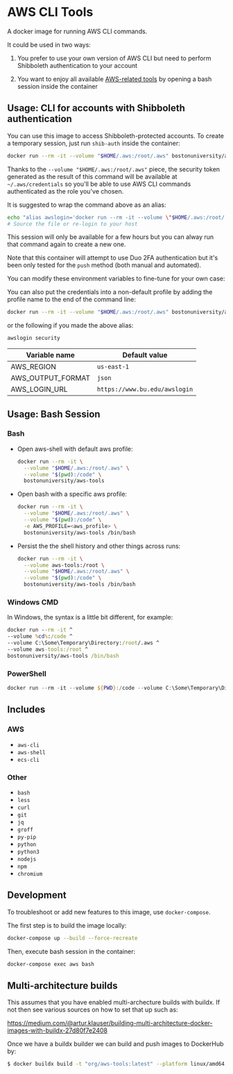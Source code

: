 # AWS CLI Tools

A docker image for running AWS CLI commands.

It could be used in two ways:

1. You prefer to use your own version of AWS CLI but need to perform
  Shibboleth authentication to your account

1. You want to enjoy all available [AWS-related tools](#includes) by opening
  a bash session inside the container

## Usage: CLI for accounts with Shibboleth authentication

You can use this image to access Shibboleth-protected accounts.
To create a temporary session, just run `shib-auth` inside the container:

```bash
docker run --rm -it --volume "$HOME/.aws:/root/.aws" bostonuniversity/aws-tools shib-auth
```

Thanks to the `--volume "$HOME/.aws:/root/.aws"` piece, the security token generated
as the result of this command will be available at `~/.aws/credentials` so you'll be
able to use AWS CLI commands authenticated as the role you've chosen.

It is suggested to wrap the command above as an alias:

```bash
echo "alias awslogin='docker run --rm -it --volume \"$HOME/.aws:/root/.aws\" bostonuniversity/aws-tools shib-auth'" >> ~/.bashrc
# Source the file or re-login to your host
```

This session will only be available for a few hours but you can alway run that
command again to create a new one.

Note that this container will attempt to use Duo 2FA authentication but it's
been only tested for the `push` method (both manual and automated).

You can modify these environment variables to fine-tune for your own case:

You can also put the credentials into a non-default profile by adding the profile name to
the end of the command line:

```bash
docker run --rm -it --volume "$HOME/.aws:/root/.aws" bostonuniversity/aws-tools shib-auth security
```

or the following if you made the above alias:

```bash
awslogin security
```

Variable name        | Default value
---------------------|------------------------------
AWS_REGION           | `us-east-1`
AWS_OUTPUT_FORMAT    | `json`
AWS_LOGIN_URL        | `https://www.bu.edu/awslogin`

## Usage: Bash Session

### Bash

- Open aws-shell with default aws profile:

  ```bash
  docker run --rm -it \
    --volume "$HOME/.aws:/root/.aws" \
    --volume "$(pwd):/code" \
    bostonuniversity/aws-tools
  ```

- Open bash with a specific aws profile:

  ```bash
  docker run --rm -it \
    --volume "$HOME/.aws:/root/.aws" \
    --volume "$(pwd):/code" \
    -e AWS_PROFILE=<aws_profile> \
    bostonuniversity/aws-tools /bin/bash
  ```

- Persist the the shell history and other things across runs:

  ```bash
  docker run --rm -it \
    --volume aws-tools:/root \
    --volume "$HOME/.aws:/root/.aws" \
    --volume "$(pwd):/code" \
    bostonuniversity/aws-tools /bin/bash
  ```

### Windows CMD

In Windows, the syntax is a little bit different, for example:

```cmd
docker run --rm -it ^
--volume %cd%:/code ^
--volume C:\Some\Temporary\Directory:/root/.aws ^
--volume aws-tools:/root ^
bostonuniversity/aws-tools /bin/bash
```

### PowerShell

```powershell
docker run --rm -it --volume ${PWD}:/code --volume C:\Some\Temporary\Directory:/root/.aws --volume aws-tools:/root bostonuniversity/aws-tools /bin/bash
```

## Includes

### AWS

- `aws-cli`
- `aws-shell`
- `ecs-cli`

### Other

- `bash`
- `less`
- `curl`
- `git`
- `jq`
- `groff`
- `py-pip`
- `python`
- `python3`
- `nodejs`
- `npm`
- `chromium`

## Development

To troubleshoot or add new features to this image, use `docker-compose`.

The first step is to build the image locally:

```bash
docker-compose up --build --force-recreate
```

Then, execute bash session in the container:

```bash
docker-compose exec aws bash
```

## Multi-architecture builds

This assumes that you have enabled multi-archecture builds with buildx.  If not then
see various sources on how to set that up such as:

https://medium.com/@artur.klauser/building-multi-architecture-docker-images-with-buildx-27d80f7e2408

Once we have a buildx builder we can build and push images to DockerHub by:

```bash
$ docker buildx build -t "org/aws-tools:latest" --platform linux/amd64,linux/arm64 --push .
```
